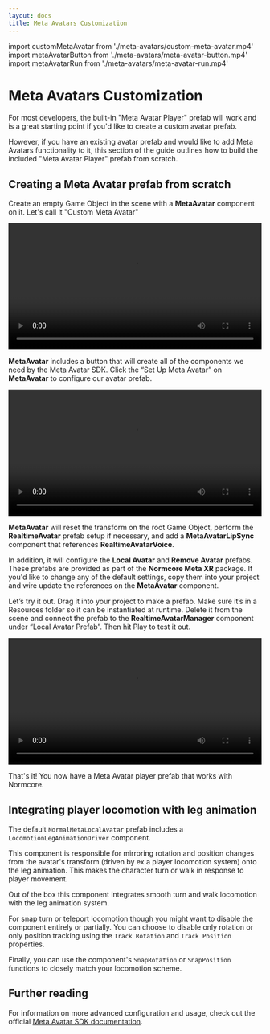 ```yaml
---
layout: docs
title: Meta Avatars Customization
---
```

import customMetaAvatar from './meta-avatars/custom-meta-avatar.mp4'
import metaAvatarButton from './meta-avatars/meta-avatar-button.mp4'
import metaAvatarRun from './meta-avatars/meta-avatar-run.mp4'

# Meta Avatars Customization
For most developers, the built-in "Meta Avatar Player" prefab will work and is a great starting point if you'd like to create a custom avatar prefab.

However, if you have an existing avatar prefab and would like to add Meta Avatars functionality to it, this section of the guide outlines how to build the included "Meta Avatar Player" prefab from scratch.

## Creating a Meta Avatar prefab from scratch

Create an empty Game Object in the scene with a **MetaAvatar** component on it. Let's call it "Custom Meta Avatar"

<video width="100%" controls><source src={customMetaAvatar} /></video> 

**MetaAvatar** includes a button that will create all of the components we need by the Meta Avatar SDK. Click the “Set Up Meta Avatar” on **MetaAvatar** to configure our avatar prefab.

<video width="100%" controls><source src={metaAvatarButton} /></video> 

**MetaAvatar** will reset the transform on the root Game Object, perform the **RealtimeAvatar** prefab setup if necessary, and add a **MetaAvatarLipSync** component that references **RealtimeAvatarVoice**.

In addition, it will configure the **Local Avatar** and **Remove Avatar** prefabs. These prefabs are provided as part of the **Normcore Meta XR** package. If you'd like to change any of the default settings, copy them into your project and wire update the references on the **MetaAvatar** component.

Let’s try it out. Drag it into your project to make a prefab. Make sure it’s in a Resources folder so it can be instantiated at runtime. Delete it from the scene and connect the prefab to the **RealtimeAvatarManager** component under “Local Avatar Prefab”. Then hit Play to test it out.

<video width="100%" controls><source src={metaAvatarRun} /></video> 

That's it! You now have a Meta Avatar player prefab that works with Normcore.

## Integrating player locomotion with leg animation
The default `NormalMetaLocalAvatar` prefab includes a `LocomotionLegAnimationDriver` component.

This component is responsible for mirroring rotation and position changes from the avatar's transform (driven by ex a player locomotion system) onto the leg animation. This makes the character turn or walk in response to player movement.

Out of the box this component integrates smooth turn and walk locomotion with the leg animation system.

For snap turn or teleport locomotion though you might want to disable the component entirely or partially. You can choose to disable only rotation or only position tracking using the `Track Rotation` and `Track Position` properties.

Finally, you can use the component's `SnapRotation` or `SnapPosition` functions to closely match your locomotion scheme.

## Further reading
For information on more advanced configuration and usage, check out the official [Meta Avatar SDK documentation](https://developer.oculus.com/documentation/unity/meta-avatars-overview/).
